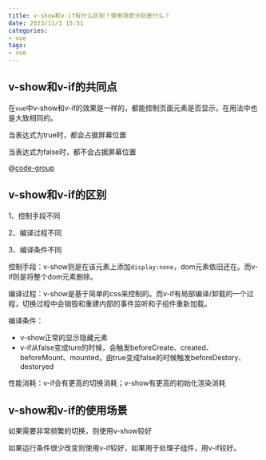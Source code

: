 ```yaml
---
title: v-show和v-if有什么区别？使用场景分别是什么？
date: 2023/11/3 15:51
categories:
- vue
tags:
- vue
---
```


## v-show和v-if的共同点

在`vue`中v-show和v-if的效果是一样的，都能控制页面元素是否显示，在用法中也是大致相同的。

当表达式为true时，都会占据屏幕位置

当表达式为false时，都不会占据屏幕位置

@[code-group](@/docs/.vuepress/vue-previews/show-if.vue)

## v-show和v-if的区别

1、控制手段不同

2、编译过程不同

3、编译条件不同

控制手段：v-show则是在该元素上添加`display:none`，dom元素依旧还在。而v-if则是将整个dom元素删除。

编译过程：v-show是基于简单的css来控制的。而v-if有局部编译/卸载的一个过程，切换过程中会销毁和重建内部的事件监听和子组件重新加载。

编译条件：
- v-show正常的显示隐藏元素
- v-if从false变成ture的时候，会触发beforeCreate、created、beforeMount、mounted，由true变成false的时候触发beforeDestory、destoryed

性能消耗：v-if会有更高的切换消耗；v-show有更高的初始化渲染消耗
## v-show和v-if的使用场景

如果需要非常频繁的切换，则使用v-show较好

如果运行条件很少改变则使用v-if较好，如果用于处理子组件，用v-if较好。